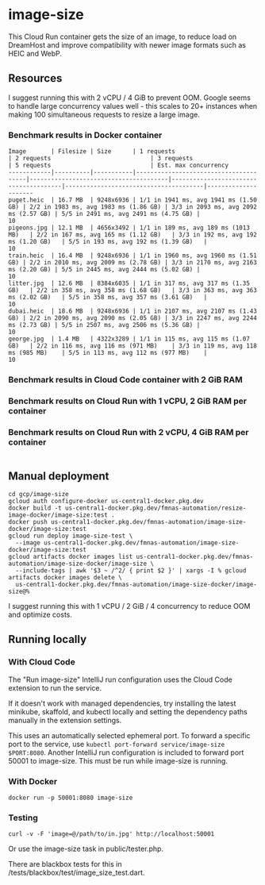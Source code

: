 # image-size

This Cloud Run container gets the size of an image, to reduce load on DreamHost and improve compatibility with newer 
image formats such as HEIC and WebP.

## Resources

I suggest running this with 2 vCPU / 4 GiB to prevent OOM. Google seems to handle large concurrency values well - this
scales to 20+ instances when making 100 simultaneous requests to resize a large image.

### Benchmark results in Docker container

```
Image       | Filesize | Size      | 1 requests                            | 2 requests                            | 3 requests                            | 5 requests                            | Est. max concurrency
------------|----------|-----------|---------------------------------------|---------------------------------------|---------------------------------------|---------------------------------------|---------------------
puget.heic  | 16.7 MB  | 9248x6936 | 1/1 in 1941 ms, avg 1941 ms (1.50 GB) | 2/2 in 1983 ms, avg 1983 ms (1.86 GB) | 3/3 in 2093 ms, avg 2092 ms (2.57 GB) | 5/5 in 2491 ms, avg 2491 ms (4.75 GB) |                   10
pigeons.jpg | 12.1 MB  | 4656x3492 | 1/1 in 189 ms, avg 189 ms (1013 MB)   | 2/2 in 167 ms, avg 165 ms (1.12 GB)   | 3/3 in 192 ms, avg 192 ms (1.20 GB)   | 5/5 in 193 ms, avg 192 ms (1.39 GB)   |                   10
train.heic  | 16.4 MB  | 9248x6936 | 1/1 in 1960 ms, avg 1960 ms (1.51 GB) | 2/2 in 2010 ms, avg 2009 ms (2.78 GB) | 3/3 in 2170 ms, avg 2163 ms (2.20 GB) | 5/5 in 2445 ms, avg 2444 ms (5.02 GB) |                   10
litter.jpg  | 12.6 MB  | 8384x6035 | 1/1 in 317 ms, avg 317 ms (1.35 GB)   | 2/2 in 358 ms, avg 358 ms (1.68 GB)   | 3/3 in 363 ms, avg 363 ms (2.02 GB)   | 5/5 in 358 ms, avg 357 ms (3.61 GB)   |                   10
dubai.heic  | 18.6 MB  | 9248x6936 | 1/1 in 2107 ms, avg 2107 ms (1.43 GB) | 2/2 in 2090 ms, avg 2090 ms (2.05 GB) | 3/3 in 2247 ms, avg 2244 ms (2.73 GB) | 5/5 in 2507 ms, avg 2506 ms (5.36 GB) |                   10
george.jpg  | 1.4 MB   | 4322x3289 | 1/1 in 115 ms, avg 115 ms (1.07 GB)   | 2/2 in 116 ms, avg 116 ms (971 MB)    | 3/3 in 119 ms, avg 118 ms (985 MB)    | 5/5 in 113 ms, avg 112 ms (977 MB)    |                   10
```

### Benchmark results in Cloud Code container with 2 GiB RAM



### Benchmark results on Cloud Run with 1 vCPU, 2 GiB RAM per container



### Benchmark results on Cloud Run with 2 vCPU, 4 GiB RAM per container

```

```

## Manual deployment

```shell
cd gcp/image-size
gcloud auth configure-docker us-central1-docker.pkg.dev
docker build -t us-central1-docker.pkg.dev/fmnas-automation/resize-image-docker/image-size:test .
docker push us-central1-docker.pkg.dev/fmnas-automation/image-size-docker/image-size:test
gcloud run deploy image-size-test \
  --image us-central1-docker.pkg.dev/fmnas-automation/image-size-docker/image-size:test
gcloud artifacts docker images list us-central1-docker.pkg.dev/fmnas-automation/image-size-docker/image-size \
  --include-tags | awk '$3 ~ /^2/ { print $2 }' | xargs -I % gcloud artifacts docker images delete \
  us-central1-docker.pkg.dev/fmnas-automation/image-size-docker/image-size@%
```

I suggest running this with 1 vCPU / 2 GiB / 4 concurrency to reduce OOM and optimize costs.

## Running locally

### With Cloud Code

The "Run image-size" IntelliJ run configuration uses the Cloud Code extension to run the service.

If it doesn't work with managed dependencies, try installing the latest minikube, skaffold, and kubectl locally and
setting the dependency paths manually in the extension settings.

This uses an automatically selected ephemeral port. To forward a specific port to the service, use
`kubectl port-forward service/image-size $PORT:8080`. Another IntelliJ run configuration is included to forward
port 50001 to image-size. This must be run while image-size is running.

### With Docker

`docker run -p 50001:8080 image-size`

### Testing

```shell
curl -v -F 'image=@/path/to/in.jpg' http://localhost:50001 
```

Or use the image-size task in public/tester.php.

There are blackbox tests for this in /tests/blackbox/test/image_size_test.dart.

